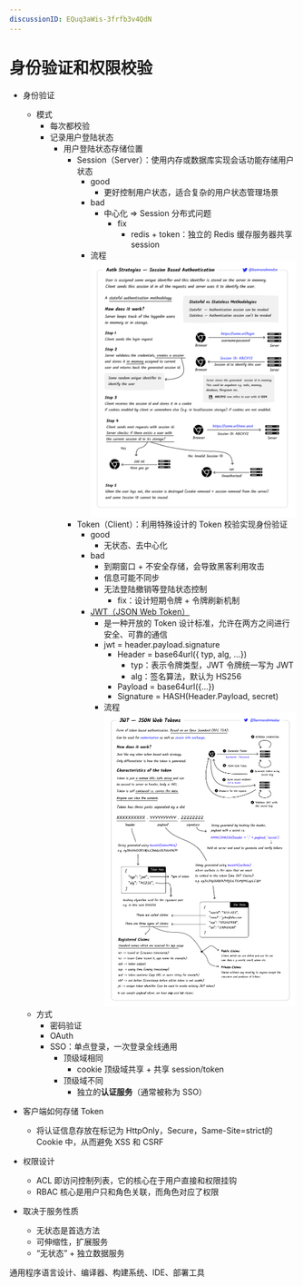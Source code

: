```yaml
---
discussionID: EQuq3aWis-3frfb3v4QdN
---
```

# 身份验证和权限校验

- 身份验证
  - 模式
    - 每次都校验
    - 记录用户登陆状态
      - 用户登陆状态存储位置
        - Session（Server）：使用内存或数据库实现会话功能存储用户状态
          - good
            - 更好控制用户状态，适合复杂的用户状态管理场景
          - bad
            - 中心化 => Session 分布式问题
              - fix
                - redis + token：独立的 Redis 缓存服务器共享 session
          - 流程 ![图 1](./images/400e1b1b80abb1fbb968eab089afff0de93efb9623b9a5490787010e9ae54409.png)  
        - Token（Client）：利用特殊设计的 Token 校验实现身份验证
          - good
            - 无状态、去中心化
          - bad
            - 到期窗口 + 不安全存储，会导致黑客利用攻击
            - 信息可能不同步
            - 无法登陆撤销等登陆状态控制
              - fix：设计短期令牌 + 令牌刷新机制
          - [JWT（JSON Web Token）](https://jwt.io/)
            - 是一种开放的 Token 设计标准，允许在两方之间进行安全、可靠的通信
            - jwt = header.payload.signature
              - Header = base64url({ typ, alg, ...})
                - typ：表示令牌类型，JWT 令牌统一写为 JWT
                - alg：签名算法，默认为 HS256
              - Payload = base64url({...})
              - Signature = HASH(Header.Payload, secret)
            - 流程 ![图 2](./images/19e935a4fd0215fbb9e468ee9b26dc8bbe4b134597ac33b3fce4923bb0f5f602.png)  
  - 方式
    - 密码验证
    - OAuth
    - SSO：单点登录，一次登录全线通用
      - 顶级域相同
        - cookie 顶级域共享 + 共享 session/token
      - 顶级域不同
        - 独立的**认证服务**（通常被称为 SSO）
- 客户端如何存储 Token
  - 将认证信息存放在标记为 HttpOnly，Secure，Same-Site=strict的 Cookie 中，从而避免 XSS 和 CSRF
- 权限设计
  - ACL 即访问控制列表，它的核心在于用户直接和权限挂钩
  - RBAC 核心是用户只和角色关联，而角色对应了权限




- 取决于服务性质
  - 无状态是首选方法
  - 可伸缩性，扩展服务
  - “无状态” + 独立数据服务

通用程序语言设计、编译器、构建系统、IDE、部署工具